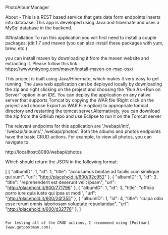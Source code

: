 PhotoAlbumManager

About - 
This is a REST based service that gets data form endpoints inserts into database. This app is developed using Java and hibernate and uses a MySql database in the backend.

##Installation
To run this application you will first need to install a couple packages: jdk 1.7 and maven (you can also install these packages with yum, brew, etc.)

you can install maven by downloading it from the maven website and extracting it. Please follow this link : https://www.mkyong.com/maven/install-maven-on-mac-osx/

This project is built using Java/Hibernate, which makes it very easy to get running. The Java web application can be deployed locally by downloading the zip and right clicking on the project and choosing the “Run As->Run on Server” option in an IDE. You can deploy the application on any native server that supports Tomcat by copying the WAR file (Right click on the project and choose Export as WAR File option) to appropriate tomcat directory and restarting the tomcat server.Alternatively, you can download the zip from the GitHub repo and use Eclipse to run it on the Tomcat server

The relevant endpoints for this application are '/webapi/init', '/webapi/albums',' /webapi/photos'. Both the albums and photos endpoints have the basic CRUD actions. For example, to view all photos, you can navigate to:


http://localhost:8080/webapi/photos

Which should return the JSON in the following format:

[
  {
    "albumID": 1,
    "id": 1,
    "title": "accusamus beatae ad facilis cum similique qui sunt",
    "url": "http://placehold.it/600/92c952"
  },
  {
    "albumID": 1,
    "id": 2,
    "title": "reprehenderit est deserunt velit ipsam",
    "url": "http://placehold.it/600/771796"
  },
  {
    "albumID": 1,
    "id": 3,
    "title": "officia porro iure quia iusto qui ipsa ut modi",
    "url": "http://placehold.it/600/24f355"
  },
  {
    "albumID": 1,
    "id": 4,
    "title": "culpa odio esse rerum omnis laboriosam voluptate repudiandae",
    "url": "http://placehold.it/600/d32776"
  },
]
```

For testing all of the CRUD actions, I recommend using [Postman](www.getpostman.com).
